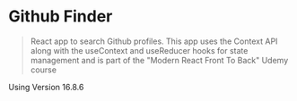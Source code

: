 # Github Finder

> React app to search Github profiles. This app uses the Context API along with the useContext and useReducer hooks for state management and is part of the "Modern React Front To Back" Udemy course

Using Version 16.8.6